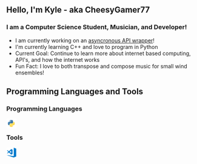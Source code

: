 ## Hello, I'm Kyle - aka CheesyGamer77

### I am a Computer Science Student, Musician, and Developer!
- I am currently working on an [asyncronous API wrapper][MojangPyRepo]!
- I'm currently learning C++ and love to program in Python
- Current Goal: Continue to learn more about internet based computing, API's, and how the internet works
- Fun Fact: I love to both transpose and compose music for small wind ensembles!

## Programming Languages and Tools

### Programming Languages
[<img align="left" alt="Python" width="26px" src="https://raw.githubusercontent.com/github/explore/80688e429a7d4ef2fca1e82350fe8e3517d3494d/topics/python/python.png" />][PythonWebsite]

<br />

### Tools
[<img align="left" alt="Visual Studio Code" width="26px" src="https://raw.githubusercontent.com/github/explore/80688e429a7d4ef2fca1e82350fe8e3517d3494d/topics/visual-studio-code/visual-studio-code.png" />][VSCodeWebsite]

<br />
<br />

[MojangPyRepo]: https://github.com/CheesyGamer77/MojangPY
[PythonWebsite]: https://www.python.org/
[VSCodeWebsite]: https://code.visualstudio.com/